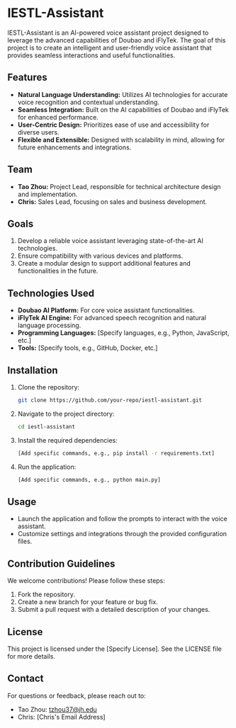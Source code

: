 # IESTL-Assistant

IESTL-Assistant is an AI-powered voice assistant project designed to leverage the advanced capabilities of Doubao and iFlyTek. The goal of this project is to create an intelligent and user-friendly voice assistant that provides seamless interactions and useful functionalities.

## Features
- **Natural Language Understanding:** Utilizes AI technologies for accurate voice recognition and contextual understanding.
- **Seamless Integration:** Built on the AI capabilities of Doubao and iFlyTek for enhanced performance.
- **User-Centric Design:** Prioritizes ease of use and accessibility for diverse users.
- **Flexible and Extensible:** Designed with scalability in mind, allowing for future enhancements and integrations.

## Team
- **Tao Zhou:** Project Lead, responsible for technical architecture design and implementation.
- **Chris:** Sales Lead, focusing on sales and business development.

## Goals
1. Develop a reliable voice assistant leveraging state-of-the-art AI technologies.
2. Ensure compatibility with various devices and platforms.
3. Create a modular design to support additional features and functionalities in the future.

## Technologies Used
- **Doubao AI Platform:** For core voice assistant functionalities.
- **iFlyTek AI Engine:** For advanced speech recognition and natural language processing.
- **Programming Languages:** [Specify languages, e.g., Python, JavaScript, etc.]
- **Tools:** [Specify tools, e.g., GitHub, Docker, etc.]

## Installation
1. Clone the repository:
   ```bash
   git clone https://github.com/your-repo/iestl-assistant.git
   ```
2. Navigate to the project directory:
   ```bash
   cd iestl-assistant
   ```
3. Install the required dependencies:
   ```bash
   [Add specific commands, e.g., pip install -r requirements.txt]
   ```
4. Run the application:
   ```bash
   [Add specific commands, e.g., python main.py]
   ```

## Usage
- Launch the application and follow the prompts to interact with the voice assistant.
- Customize settings and integrations through the provided configuration files.

## Contribution Guidelines
We welcome contributions! Please follow these steps:
1. Fork the repository.
2. Create a new branch for your feature or bug fix.
3. Submit a pull request with a detailed description of your changes.

## License
This project is licensed under the [Specify License]. See the LICENSE file for more details.

## Contact
For questions or feedback, please reach out to:
- Tao Zhou: tzhou37@jh.edu
- Chris: [Chris's Email Address]
